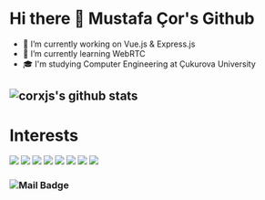 # Hi there 👋 Mustafa Çor's Github
- 🔭 I’m currently working on Vue.js & Express.js
- 🌱 I’m currently learning WebRTC
- 🎓 I'm studying Computer Engineering at Çukurova University
## ![corxjs's github stats](https://github-readme-stats.vercel.app/api?username=codercor&show_icons=true&theme=radical)


# Interests
[![](https://img.shields.io/badge/javascript-1A1918?style=for-the-badge&logo=javascript)]()
[![](https://img.shields.io/badge/node.js-1A1918?style=for-the-badge&logo=node.js)]()
[![](https://img.shields.io/badge/react-1A1918?style=for-the-badge&logo=react)]()
[![](https://img.shields.io/badge/vue.js-1A1918?style=for-the-badge&logo=vue.js)]()
[![](https://img.shields.io/badge/vuetify-1A1918?style=for-the-badge&logo=vuetify)]()
[![](https://img.shields.io/badge/webrtc-1A1918?style=for-the-badge&logo=webrtc)]()
[![](https://img.shields.io/badge/aws-1A1918?style=for-the-badge&logo=amazon-aws)]()
[![](https://img.shields.io/badge/azure-1A1918?style=for-the-badge&logo=microsoft-azure)]()
### ![Mail Badge](https://img.shields.io/badge/corxjs@gmail.com-c14438?style=for-the-badge&logo=gmail&logoColor=white&link=mailto:corxjs@gmail.com)
